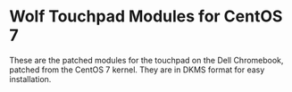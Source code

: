 # Wolf Touchpad Modules for CentOS 7

These are the patched modules for the touchpad on the Dell Chromebook, patched
from the CentOS 7 kernel. They are in DKMS format for easy installation.
